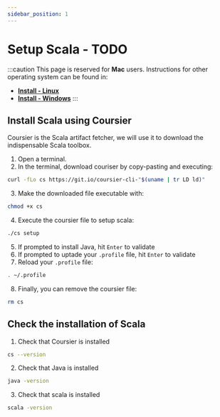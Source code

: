 ```yaml
---
sidebar_position: 1
---
```


# Setup Scala  - TODO

:::caution
This page is reserved for **Mac** users. Instructions for other operating system can be found in:
- [**Install - Linux**](../linux/scala-setup)
- [**Install - Windows**](../windows/scala-setup)
:::

## Install Scala using Coursier

Coursier is the Scala artifact fetcher, we will use it to download the indispensable Scala toolbox.

1. Open a terminal.
2. In the terminal, download couriser by copy-pasting and executing:

```bash
curl -fLo cs https://git.io/coursier-cli-"$(uname | tr LD ld)"
```

3. Make the downloaded file executable with:

```bash
chmod +x cs
```

4. Execute the coursier file to setup scala:

```bash
./cs setup
```

5. If prompted to install Java, hit `Enter` to validate
6. If prompted to uptade your `.profile` file, hit `Enter` to validate 
7. Reload your `.profile` file:

```bash
. ~/.profile
```

8. Finally, you can remove the coursier file:

```bash
rm cs
```

## Check the installation of Scala

1. Check that Coursier is installed

```bash
cs --version
```

2. Check that Java is installed

```bash
java -version
```

3. Check that scala is installed

```bash
scala -version
```
